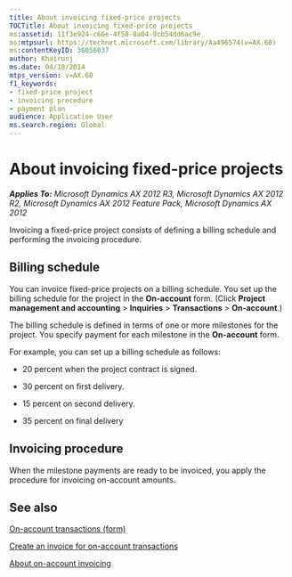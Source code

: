 ```yaml
---
title: About invoicing fixed-price projects
TOCTitle: About invoicing fixed-price projects
ms:assetid: 11f3e924-c66e-4f58-8a04-9cb54dd6ac9e
ms:mtpsurl: https://technet.microsoft.com/library/Aa496574(v=AX.60)
ms:contentKeyID: 36056037
author: Khairunj
ms.date: 04/18/2014
mtps_version: v=AX.60
f1_keywords:
- fixed-price project
- invoicing procedure
- payment plan
audience: Application User
ms.search.region: Global
---
```


# About invoicing fixed-price projects 


_**Applies To:** Microsoft Dynamics AX 2012 R3, Microsoft Dynamics AX 2012 R2, Microsoft Dynamics AX 2012 Feature Pack, Microsoft Dynamics AX 2012_

Invoicing a fixed-price project consists of defining a billing schedule and performing the invoicing procedure.

## Billing schedule

You can invoice fixed-price projects on a billing schedule. You set up the billing schedule for the project in the **On-account** form. (Click **Project management and accounting** \> **Inquiries** \> **Transactions** \> **On-account**.)

The billing schedule is defined in terms of one or more milestones for the project. You specify payment for each milestone in the **On-account** form.

For example, you can set up a billing schedule as follows:

  - 20 percent when the project contract is signed.

  - 30 percent on first delivery.

  - 15 percent on second delivery.

  - 35 percent on final delivery

## Invoicing procedure

When the milestone payments are ready to be invoiced, you apply the procedure for invoicing on-account amounts.

## See also

[On-account transactions (form)](https://technet.microsoft.com/library/aa557380\(v=ax.60\))

[Create an invoice for on-account transactions](create-an-invoice-for-on-account-transactions.md)

[About on-account invoicing](about-on-account-invoicing.md)

  


